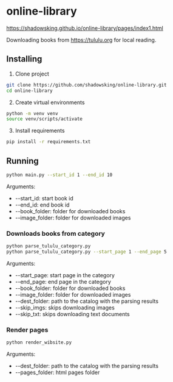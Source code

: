 # online-library

https://shadowsking.github.io/online-library/pages/index1.html

Downloading books from https://tululu.org for local reading.

## Installing

1) Clone project
```bash
git clone https://github.com/shadowsking/online-library.git
cd online-library
```

2) Create virtual environments
```bash
python -m venv venv
source venv/scripts/activate
```

3) Install requirements
```bash
pip install -r requirements.txt
```

## Running
```bash
python main.py --start_id 1 --end_id 10
```
Arguments:
- --start_id: start book id
- --end_id: end book id
- --book_folder: folder for downloaded books
- --image_folder: folder for downloaded images

### Downloads books from category
```bash
python parse_tululu_category.py
python parse_tululu_category.py --start_page 1 --end_page 5
```
Arguments:
- --start_page: start page in the category
- --end_page: end page in the category
- --book_folder: folder for downloaded books
- --image_folder: folder for downloaded images
- --dest_folder: path to the catalog with the parsing results
- --skip_imgs: skips downloading images
- --skip_txt: skips downloading text documents

### Render pages
```bash
python render_wibsite.py
```
Arguments:
- --dest_folder: path to the catalog with the parsing results
- --pages_folder: html pages folder

